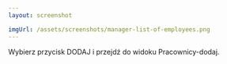 ```yaml
---
layout: screenshot

imgUrl: /assets/screenshots/manager-list-of-employees.png
---
```

Wybierz przycisk DODAJ i przejdź do widoku Pracownicy-dodaj.
